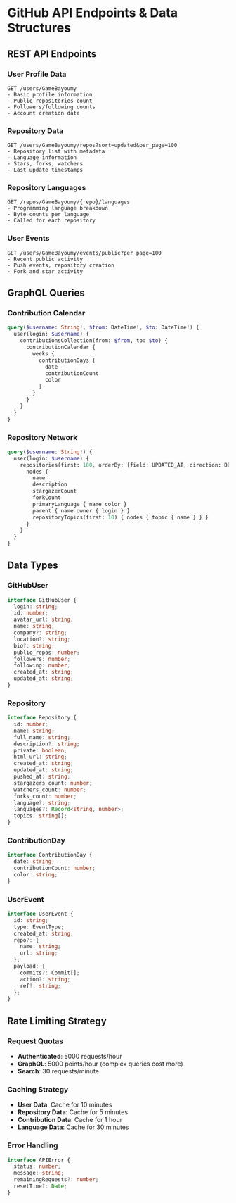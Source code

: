 # GitHub API Endpoints & Data Structures

## REST API Endpoints

### User Profile Data
```
GET /users/GameBayoumy
- Basic profile information
- Public repositories count
- Followers/following counts
- Account creation date
```

### Repository Data
```
GET /users/GameBayoumy/repos?sort=updated&per_page=100
- Repository list with metadata
- Language information
- Stars, forks, watchers
- Last update timestamps
```

### Repository Languages
```
GET /repos/GameBayoumy/{repo}/languages
- Programming language breakdown
- Byte counts per language
- Called for each repository
```

### User Events
```
GET /users/GameBayoumy/events/public?per_page=100
- Recent public activity
- Push events, repository creation
- Fork and star activity
```

## GraphQL Queries

### Contribution Calendar
```graphql
query($username: String!, $from: DateTime!, $to: DateTime!) {
  user(login: $username) {
    contributionsCollection(from: $from, to: $to) {
      contributionCalendar {
        weeks {
          contributionDays {
            date
            contributionCount
            color
          }
        }
      }
    }
  }
}
```

### Repository Network
```graphql
query($username: String!) {
  user(login: $username) {
    repositories(first: 100, orderBy: {field: UPDATED_AT, direction: DESC}) {
      nodes {
        name
        description
        stargazerCount
        forkCount
        primaryLanguage { name color }
        parent { name owner { login } }
        repositoryTopics(first: 10) { nodes { topic { name } } }
      }
    }
  }
}
```

## Data Types

### GitHubUser
```typescript
interface GitHubUser {
  login: string;
  id: number;
  avatar_url: string;
  name: string;
  company?: string;
  location?: string;
  bio?: string;
  public_repos: number;
  followers: number;
  following: number;
  created_at: string;
  updated_at: string;
}
```

### Repository
```typescript
interface Repository {
  id: number;
  name: string;
  full_name: string;
  description?: string;
  private: boolean;
  html_url: string;
  created_at: string;
  updated_at: string;
  pushed_at: string;
  stargazers_count: number;
  watchers_count: number;
  forks_count: number;
  language?: string;
  languages?: Record<string, number>;
  topics: string[];
}
```

### ContributionDay
```typescript
interface ContributionDay {
  date: string;
  contributionCount: number;
  color: string;
}
```

### UserEvent
```typescript
interface UserEvent {
  id: string;
  type: EventType;
  created_at: string;
  repo?: {
    name: string;
    url: string;
  };
  payload: {
    commits?: Commit[];
    action?: string;
    ref?: string;
  };
}
```

## Rate Limiting Strategy

### Request Quotas
- **Authenticated**: 5000 requests/hour
- **GraphQL**: 5000 points/hour (complex queries cost more)
- **Search**: 30 requests/minute

### Caching Strategy
- **User Data**: Cache for 10 minutes
- **Repository Data**: Cache for 5 minutes
- **Contribution Data**: Cache for 1 hour
- **Language Data**: Cache for 30 minutes

### Error Handling
```typescript
interface APIError {
  status: number;
  message: string;
  remainingRequests?: number;
  resetTime?: Date;
}
```